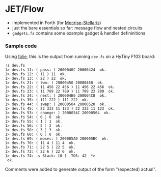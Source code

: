 # JET/Flow

* implemented in Forth (for
  [Mecrisp-Stellaris](https://github.com/jeelabs/mecrisp-stellaris))
* just the bare essentials so far: message flow and nested circuits
* `gadgets.fs` contains some example gadget & handler defininitions

### Sample code

Using [folie](http://folie.jeelabs.org), this is the output from running
`dev.fs` on a HyTiny F103 board:

```
!s dev.fs
1> dev.fs 11: ( pass: ) 2000040C 20000424  ok.
1> dev.fs 12: ( 11 ) 11  ok.
1> dev.fs 13: ( 22 ) 22  ok.
1> dev.fs 21: ( two: ) 20000450 20000468  ok.
1> dev.fs 22: ( 11 456 22 456 ) 11 456 22 456  ok.
1> dev.fs 23: ( 11 789 22 789 ) 11 789 22 789  ok.
1> dev.fs 34: ( nest: ) 200004B0 200004C8  ok.
1> dev.fs 35: ( 111 222 ) 111 222  ok.
1> dev.fs 44: ( swap: ) 20000504 20000520  ok.
1> dev.fs 45: ( 22 333 11 123 ) 22 333 11 123  ok.
1> dev.fs 53: ( change: ) 2000054C 20000564  ok.
1> dev.fs 54: ( 0 ) 0  ok.
1> dev.fs 55: ( 1 ) 1  ok.
1> dev.fs 56: ( 2 ) 2  ok.
1> dev.fs 58: ( 3 ) 3  ok.
1> dev.fs 60: ( 0 ) 0  ok.
1> dev.fs 69: ( moses: ) 200005A0 200005BC  ok.
1> dev.fs 70: ( 11 4 ) 11 4  ok.
1> dev.fs 71: ( 22 5 ) 22 5  ok.
1> dev.fs 72: ( 22 6 ) 22 6  ok.
1> dev.fs 74: .s Stack: [0 ]  TOS: 42  *>
 ok.
```

Comments were added to generate output of the form "(expected) actual".
